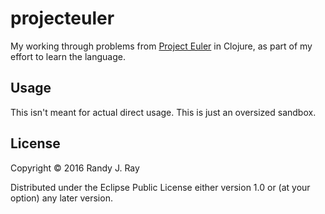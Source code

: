 # projecteuler

My working through problems from [Project Euler](http://projecteuler.net) in
Clojure, as part of my effort to learn the language.

## Usage

This isn't meant for actual direct usage. This is just an oversized sandbox.

## License

Copyright © 2016 Randy J. Ray

Distributed under the Eclipse Public License either version 1.0 or (at
your option) any later version.
